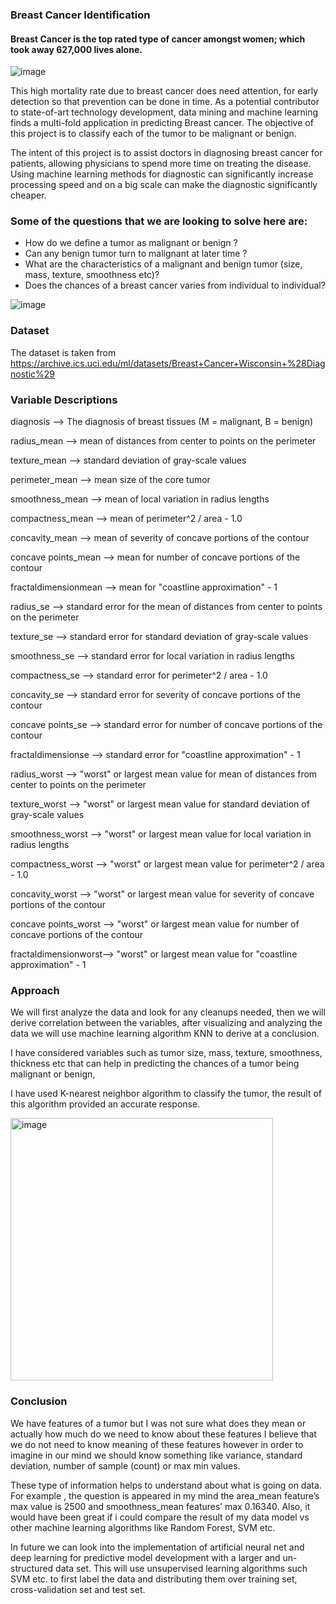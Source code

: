 ### Breast Cancer Identification

#### Breast Cancer is the top rated type of cancer amongst women; which took away 627,000 lives alone. 
![image](https://user-images.githubusercontent.com/13950516/162662163-09a7a2a2-a649-4975-81b1-752f83428054.png)

This high mortality rate due to breast cancer does need attention, for early detection so that prevention can be done in time. 
As a potential contributor to state-of-art technology development, data mining and machine learning finds a multi-fold application in predicting 
Breast cancer. 
The objective of this project is to classify each of the tumor to be malignant or benign.

The intent of this project is to assist doctors in diagnosing breast cancer for patients, allowing physicians to spend more time on treating the disease. Using machine learning methods for diagnostic can significantly increase processing speed and on a big scale can make the diagnostic significantly cheaper.

### Some of the questions that we are looking to solve here are:

- How do we define a tumor as malignant or benign ?
- Can any benign tumor turn to malignant at later time ?
- What are the characteristics of a malignant and benign tumor (size, mass, texture, smoothness etc)?
- Does the chances of a breast cancer varies from individual to individual?

![image](https://user-images.githubusercontent.com/13950516/162662239-6c732024-3b3e-4b3e-90e9-ba7c32b791cb.png)


### Dataset
The dataset is taken from https://archive.ics.uci.edu/ml/datasets/Breast+Cancer+Wisconsin+%28Diagnostic%29

### Variable Descriptions
diagnosis --> The diagnosis of breast tissues (M = malignant, B = benign)

radius_mean --> mean of distances from center to points on the perimeter

texture_mean --> standard deviation of gray-scale values

perimeter_mean --> mean size of the core tumor

smoothness_mean --> mean of local variation in radius lengths

compactness_mean --> mean of perimeter^2 / area - 1.0

concavity_mean --> mean of severity of concave portions of the contour

concave points_mean --> mean for number of concave portions of the contour

fractaldimensionmean --> mean for "coastline approximation" - 1

radius_se --> standard error for the mean of distances from center to points on the perimeter

texture_se --> standard error for standard deviation of gray-scale values

smoothness_se --> standard error for local variation in radius lengths

compactness_se --> standard error for perimeter^2 / area - 1.0

concavity_se --> standard error for severity of concave portions of the contour

concave points_se --> standard error for number of concave portions of the contour

fractaldimensionse --> standard error for "coastline approximation" - 1

radius_worst --> "worst" or largest mean value for mean of distances from
center to points on the perimeter

texture_worst --> "worst" or largest mean value for standard deviation of gray-scale values

smoothness_worst --> "worst" or largest mean value for local variation in radius lengths

compactness_worst --> "worst" or largest mean value for perimeter^2 / area - 1.0

concavity_worst --> "worst" or largest mean value for severity of concave portions of the contour

concave points_worst --> "worst" or largest mean value for number of concave portions of the contour

fractaldimensionworst--> "worst" or largest mean value for "coastline approximation" - 1

### Approach

We will first analyze the data and look for any cleanups needed, then we will derive correlation between the variables, after visualizing and analyzing the data we will use machine learning algorithm KNN to derive at a conclusion.

I have considered variables such as tumor size, mass, texture, smoothness, thickness etc that can help in predicting the chances of a tumor being malignant or benign, 

I have used K-nearest neighbor algorithm to classify the tumor, the result of this algorithm provided an accurate response.

<img width="420" alt="image" src="https://user-images.githubusercontent.com/13950516/162662282-ad502e34-3b56-4690-9b04-234091bd4ab7.png">

### Conclusion

We have features of a tumor but I was not sure what does they mean or actually how much do we need to know about these features I believe that we do not need to know meaning of these features however in order to imagine in our mind we should know something like variance, standard deviation, number of sample (count) or max min values. 

These type of information helps to understand about what is going on data. For example , the question is appeared in my mind the area_mean feature’s max value is 2500 and smoothness_mean features’ max 0.16340. Also, it would have been great if i could compare the result of my data model vs other machine learning algorithms like Random Forest, SVM etc. 

In future we can look into the implementation of artificial neural net and deep learning for predictive model development with a larger and un- structured data set. 
This will use unsupervised learning algorithms such SVM etc. to first label the data and distributing them over training set, cross-validation set and test set.

